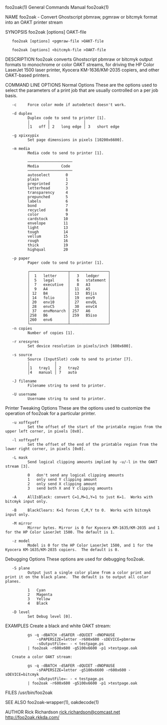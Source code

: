 foo2oak(1)                                                                                 General Commands Manual                                                                                 foo2oak(1)

NAME
       foo2oak - Convert Ghostscript pbmraw, pgmraw or bitcmyk format into an OAKT printer stream

SYNOPSIS
       foo2oak [options] <pbmraw-file >OAKT-file

       foo2oak [options] <pgmraw-file >OAKT-file

       foo2oak [options] <bitcmyk-file >OAKT-file

DESCRIPTION
       foo2oak  converts  Ghostscript  pbmraw or bitcmyk output formats to monochrome or color OAKT streams, for driving the HP Color LaserJet 1500 laser printer, Kyocera KM-1636/KM-2035 copiers, and other
       OAKT-based printers.

COMMAND LINE OPTIONS
   Normal Options
       These are the options used to select the parameters of a print job that are usually controlled on a per job basis.

       -c     Force color mode if autodetect doesn't work.

       -d duplex
              Duplex code to send to printer [1].
              │        │               │
              │1   off │ 2   long edge │ 3   short edge

       -g xpixxypix
              Set page dimensions in pixels [10200x6600].

       -m media
              Media code to send to printer [1].

              ────────────────────
              Media          Code
              ────────────────────
              autoselect       0
              plain            1
              preprinted       2
              letterhead       3
              transparency     4
              prepunched       5
              labels           6
              bond             7
              recycled         8
              color            9
              cardstock       10
              envelope        11
              light           13
              tough           14
              vellum          15
              rough           16
              thick           19
              highqual        20

       -p paper
              Paper code to send to printer [1].

              ┌─────────────────┬─────────────────┐
              │  1   letter     │   3   ledger    │
              │  5   legal      │   6   statement │
              │  7   executive  │   8   A3        │
              │  9   A4         │  11   A5        │
              │ 12   B4         │  13   B5jis     │
              │ 14   folio      │  19   env9      │
              │ 20   env10      │  27   envDL     │
              │ 28   envC5      │  30   envC4     │
              │ 37   envMonarch │ 257   A6        │
              │258   B6         │ 259   B5iso     │
              │260   env6       │                 │
              └─────────────────┴─────────────────┘
       -n copies
              Number of copies [1].

       -r xresxyres
              Set device resolution in pixels/inch [600x600].

       -s source
              Source (InputSlot) code to send to printer [7].
              │           │
              │1   tray1  │ 2   tray2
              │4   manual │ 7   auto

       -J filename
              Filename string to send to printer.

       -U username
              Username string to send to printer.

   Printer Tweaking Options
       These are the options used to customize the operation of foo2oak for a particular printer.

       -u xoffxyoff
              Set the offset of the start of the printable region from the upper left corner, in pixels [0x0].

       -l xoffxyoff
              Set the offset of the end of the printable region from the lower right corner, in pixels [0x0].

       -L mask
              Send logical clipping amounts implied by -u/-l in the OAKT stream [3].

              0   don't send any logical clipping amounts
              1   only send Y clipping amount
              2   only send X clipping amount
              3   send both X and Y clipping amounts

       -A     AllIsBlack: convert C=1,M=1,Y=1 to just K=1.  Works with bitcmyk input only.

       -B     BlackClears: K=1 forces C,M,Y to 0.  Works with bitcmyk input only.

       -M mirror
              Mirror bytes. Mirror is 0 for Kyocera KM-1635/KM-2035 and 1 for the HP Color LaserJet 1500. The default is 1.

       -z model
              Model is 0 for the HP Color LaserJet 1500, and 1 for the Kyocera KM-1635/KM-2035 copiers.  The default is 0.

   Debugging Options
       These options are used for debugging foo2oak.

       -S plane
              Output just a single color plane from a color print and print it on the black plane.  The default is to output all color planes.

              1   Cyan
              2   Magenta
              3   Yellow
              4   Black

       -D level
              Set Debug level [0].

EXAMPLES
       Create a black and white OAKT stream:

              gs -q -dBATCH -dSAFER -dQUIET -dNOPAUSE
                  -sPAPERSIZE=letter -r600x600 -sDEVICE=pbmraw
                  -sOutputFile=- - < testpage.ps
              | foo2oak -r600x600 -g5100x6600 -p1 >testpage.oak

       Create a color OAKT stream:

              gs -q -dBATCH -dSAFER -dQUIET -dNOPAUSE
                  -sPAPERSIZE=letter -g5100x6600 -r600x600 -sDEVICE=bitcmyk
                  -sOutputFile=- - < testpage.ps
              | foo2oak -r600x600 -g5100x6600 -p1 >testpage.oak

FILES
       /usr/bin/foo2oak

SEE ALSO
       foo2oak-wrapper(1), oakdecode(1)

AUTHOR
       Rick Richardson <rick.richardson@comcast.net>
       http://foo2oak.rkkda.com/


